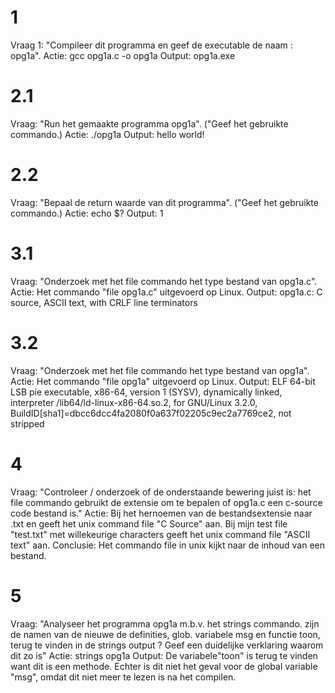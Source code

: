 
# 1
Vraag 1:    "Compileer dit programma en geef de executable de naam : opg1a".
Actie:      gcc opg1a.c -o opg1a
Output:     opg1a.exe

# 2.1
Vraag:      "Run het gemaakte programma opg1a".     ("Geef het gebruikte commando.)
Actie:      ./opg1a
Output:     hello world!

# 2.2
Vraag:      "Bepaal de return waarde van dit programma".    ("Geef het gebruikte commando.)
Actie:      echo $?
Output:     1

# 3.1
Vraag:      "Onderzoek met het file commando het type bestand van opg1a.c".
Actie:      Het commando "file opg1a.c" uitgevoerd op Linux.
Output:     opg1a.c: C source, ASCII text, with CRLF line terminators

# 3.2
Vraag:      "Onderzoek met het file commando het type bestand van opg1a".
Actie:      Het commando "file opg1a" uitgevoerd op Linux.
Output:     ELF 64-bit LSB pie executable, x86-64, version 1 (SYSV), dynamically linked, interpreter /lib64/ld-linux-x86-64.so.2, for GNU/Linux 3.2.0, BuildID[sha1]=dbcc6dcc4fa2080f0a637f02205c9ec2a7769ce2, not stripped

# 4
Vraag:      "Controleer / onderzoek of de onderstaande bewering juist is:
            het file commando gebruikt de extensie om te bepalen of opg1a.c een c-source code bestand is."
Actie:      Bij het hernoemen van de bestandsextensie naar .txt en geeft het unix command file "C Source" aan.
            Bij mijn test file "test.txt" met willekeurige characters geeft het unix command file "ASCII text" aan.
Conclusie:  Het commando file in unix kijkt naar de inhoud van een bestand.

# 5
Vraag:      "Analyseer het programma opg1a m.b.v. het strings commando.
            zijn de namen van de nieuwe de definities, glob. variabele msg en functie toon, terug
            te vinden in de strings output ? Geef een duidelijke verklaring waarom dit zo is"
Actie:      strings opg1a
Output:     De variabele"toon" is terug te vinden want dit is een methode. 
            Echter is dit niet het geval voor de global variable "msg", omdat dit niet meer te lezen is na het compilen.


            

